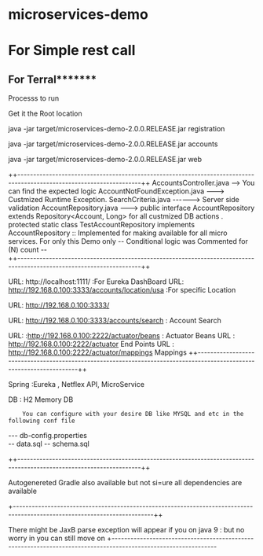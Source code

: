 # microservices-demo 
# For Simple rest call  

 ##  For Terral*******
 
 Processs to run 
 
  Get it the Root location 
 
java -jar target/microservices-demo-2.0.0.RELEASE.jar registration

java -jar target/microservices-demo-2.0.0.RELEASE.jar accounts

java -jar target/microservices-demo-2.0.0.RELEASE.jar web

++---------------------------------------------------------------------------------------------------------------------++
AccountsController.java -->      You can find the expected logic
AccountNotFoundException.java ---> Custmized Runtime Exception.
SearchCriteria.java   ------> Server side validation
AccountRepository.java --->  public interface AccountRepository extends Repository<Account, Long>  for all custmized DB actions .
protected static class TestAccountRepository implements AccountRepository  :: Implemented for making available for all micro services.
                                 											For only this Demo only
                                 								-- Conditional logic was Commented for (N) count --  			
++---------------------------------------------------------------------------------------------------------------------++  

URL:   http://localhost:1111/  :For Eureka DashBoard
URL:   http://192.168.0.100:3333/accounts/location/usa   :For specific Location 

URL:   http://192.168.0.100:3333/

URL:  http://192.168.0.100:3333/accounts/search  : Account Search 

URL:  :http://192.168.0.100:2222/actuator/beans   : Actuator Beans 
URL : http://192.168.0.100:2222/actuator    End Points 
URL : http://192.168.0.100:2222/actuator/mappings    Mappings 
++----------------------------------------------------------------------------------------------------------------------++

Spring :Eureka , Netflex API, MicroService 

DB : H2 Memory DB

        You can configure with your desire DB like MYSQL and etc in the following conf file 
        
  ---  db-config.properties      
  -- data.sql
  -- schema.sql
  
  ++---------------------------------------------------------------------------------------------------------------------++
  
  Autogenereted Gradle also available but not si=ure all dependencies are available 
  
  +--------------------------------------------------------------------------------------------------------------------------++
  
  There might be JaxB parse exception will appear if you on java 9 :  but no worry in you can still move on
  +--------------------------------------------------------------------------------------------------------------- 
    
        



                              											


 

 


														



